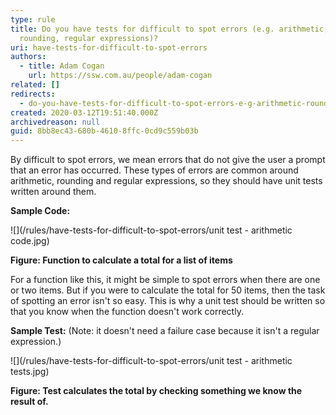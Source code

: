 ```yaml
---
type: rule
title: Do you have tests for difficult to spot errors (e.g. arithmetic,
  rounding, regular expressions)?
uri: have-tests-for-difficult-to-spot-errors
authors:
  - title: Adam Cogan
    url: https://ssw.com.au/people/adam-cogan
related: []
redirects:
  - do-you-have-tests-for-difficult-to-spot-errors-e-g-arithmetic-rounding-regular-expressions
created: 2020-03-12T19:51:40.000Z
archivedreason: null
guid: 8bb8ec43-680b-4610-8ffc-0cd9c559b03b
---
```


By difficult to spot errors, we mean errors that do not give the user a prompt that an error has occurred. These types of errors are common around arithmetic, rounding and regular expressions, so they should have unit tests written around them.

<!--endintro-->

**Sample Code:**

![](/rules/have-tests-for-difficult-to-spot-errors/unit test - arithmetic code.jpg)

**Figure: Function to calculate a total for a list of items** 

For a function like this, it might be simple to spot errors when there are one or two items. But if you were to calculate the total for 50 items, then the task of spotting an error isn't so easy. This is why a unit test should be written so that you know when the function doesn't work correctly.

**Sample Test:** (Note: it doesn't need a failure case because it isn't a regular expression.)

![](/rules/have-tests-for-difficult-to-spot-errors/unit test - arithmetic tests.jpg)

**Figure: Test calculates the total by checking something we know the result of.**
